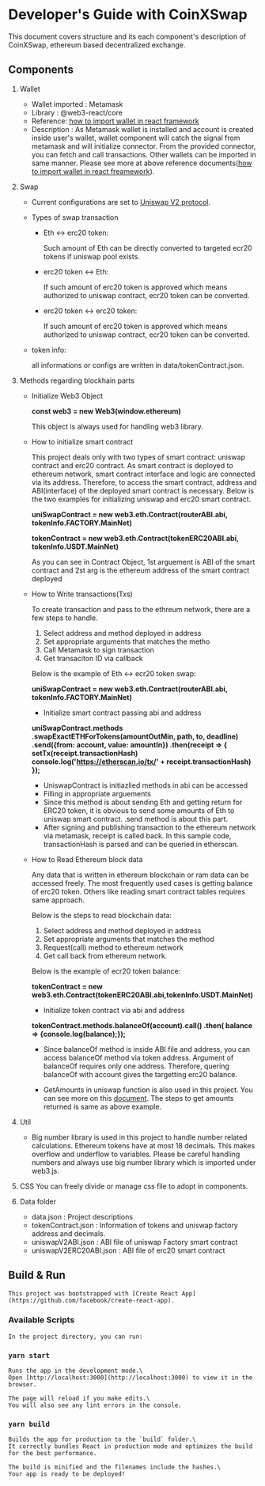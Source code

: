 # Developer's Guide with CoinXSwap

This document covers structure and its each component's description of CoinXSwap, ethereum based decentralized exchange.
## Components
1. Wallet

    - Wallet imported : Metamask
    - Library : @web3-react/core
    - Reference: [how to import wallet in react framework](https://consensys.net/blog/developers/how-to-fetch-and-update-data-from-ethereum-with-react-and-swr/)
    - Description : As Metamask wallet is installed and account is created inside user's wallet, wallet component will catch the signal from metamask and will initialize connector. From the provided connector, you can fetch and call transactions. Other wallets can be imported in same manner. Please see more at above reference documents([how to import wallet in react freamework](https://consensys.net/blog/developers/how-to-fetch-and-update-data-from-ethereum-with-react-and-swr/)).

2. Swap

    - Current configurations are set to [Uniswap V2 protocol](https://uniswap.org/docs/v2/smart-contracts/factory/). 
    - Types of swap transaction
        - Eth <-> erc20 token:
            
            Such amount of Eth can be directly converted to targeted ecr20 tokens if uniswap pool exists.
        - erc20 token <-> Eth:
            
            If such amount of erc20 token is approved which means authorized to uniswap contract, ecr20 token can be converted.
        - erc20 token <-> erc20 token:
            
            If such amount of erc20 token is approved which means authorized to uniswap contract, ecr20 token can be converted.
    - token info:

        all informations or configs are written in data/tokenContract.json.
3. Methods regarding blockhain parts
    
    - Initialize Web3 Object
        
        **const web3 = new Web3(window.ethereum)**
        
        This object is always used for handling web3 library.
    - How to initialize smart contract
        
        This project deals only with two types of smart contract: uniswap contract and erc20 contract. As smart contract is deployed to ethereum network, smart contract interface and logic are connected via its address. Therefore, to access the smart contract, address and ABI(interface) of the deployed smart contract is necessary.
        Below is the two examples for initializing uniswap and erc20 smart contract. 
        
        **uniSwapContract = new web3.eth.Contract(routerABI.abi, tokenInfo.FACTORY.MainNet)**

        **tokenContract = new web3.eth.Contract(tokenERC20ABI.abi, tokenInfo.USDT.MainNet)**

        As you can see in Contract Object, 1st arguement is ABI of the smart contract and 2st arg is the ethereum address of the smart contract deployed

    - How to Write transactions(Txs)
        
        To create transaction and pass to the ethreum network, there are a few steps to handle.
        
        1. Select address and method deployed in address
        2. Set appropriate arguments that matches the metho
        3. Call Metamask to sign transaction
        4. Get transaciton ID via callback

        Below is the example of Eth <-> ecr20 token swap:

        **uniSwapContract = new web3.eth.Contract(routerABI.abi, tokenInfo.FACTORY.MainNet)**

        - Initialize smart contract passing abi and address
        
        **uniSwapContract.methods
        .swapExactETHForTokens(amountOutMin, path, to, deadline)
        .send({from: account, value: amountIn})
        .then(receipt => {
          setTx(receipt.transactionHash)
          console.log('https://etherscan.io/tx/' + receipt.transactionHash)
        });**

        - UniswapContract is initiazlied methods in abi can be accessed
        - Filling in appropriate arguements
        - Since this method is about sending Eth and getting return for ERC20 token, it is obvious to send some amounts of Eth to uniswap smart contract. .send method is about this part.
        - After signing and publishing transaction to the ethereum network via metamask, receipt is called back. In this sample code, transactionHash is parsed and can be queried in etherscan.

    - How to Read Ethereum block data

        Any data that is written in ethereum blockchain or ram data can be accessed freely. The most frequently used cases is getting balance of erc20 token. Others like reading smart contract tables requires same approach.

        Below is the steps to read blockchain data:
        
        1. Select address and method deployed in address
        2. Set appropriate arguments that matches the method
        3. Request(call) method to ethereum network
        4. Get call back from ethereum network.

        Below is the example of ecr20 token balance:
        
        **tokenContract = new web3.eth.Contract(tokenERC20ABI.abi,tokenInfo.USDT.MainNet)**
        
        - Initialize token contract via abi and address

        **tokenContract.methods.balanceOf(account).call()
      .then( balance => {console.log(balance);});**

        - Since balanceOf method is inside ABI file and address, you can access balanceOf method via token address. Argument of balanceOf requires only one address. Therefore, quering balanceOf with account gives the targetting erc20 balance.

        - GetAmounts in uniswap function is also used in this project. You can see more on this [document](https://uniswap.org/docs/v2/smart-contracts/router02/). The steps to get amounts returned is same as above example.

4. Util
    
    - Big number library is used in this project to handle number related calculations. Ethereum tokens have at most 18 decimals. This makes overflow and underflow to variables. Please be careful handling numbers and always use big number library which is imported under web3.js.

5. CSS
    You can freely divide or manage css file to adopt in components.

6. Data folder
    - data.json : Project descriptions
    - tokenContract.json : Information of tokens and uniswap factory address and decimals.
    - uniswapV2ABI.json :  ABI file of uniswap Factory smart contract
    - uniswapV2ERC20ABI.json : ABI file of erc20 smart contract

## Build & Run

    This project was bootstrapped with [Create React App](https://github.com/facebook/create-react-app).

### Available Scripts

    In the project directory, you can run:

### `yarn start`

    Runs the app in the development mode.\
    Open [http://localhost:3000](http://localhost:3000) to view it in the browser.

    The page will reload if you make edits.\
    You will also see any lint errors in the console.

### `yarn build`

    Builds the app for production to the `build` folder.\
    It correctly bundles React in production mode and optimizes the build for the best performance.

    The build is minified and the filenames include the hashes.\
    Your app is ready to be deployed!